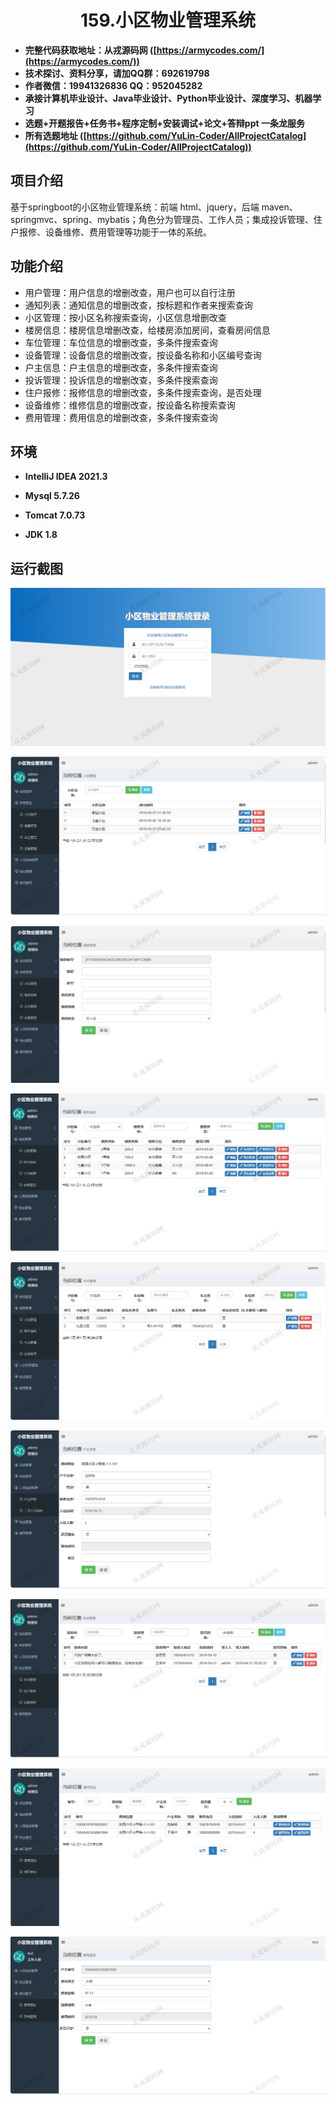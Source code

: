 <p><h1 align="center">159.小区物业管理系统</h1></p>

- <b>完整代码获取地址：从戎源码网 ([https://armycodes.com/](https://armycodes.com/))</b>
- <b>技术探讨、资料分享，请加QQ群：692619798</b> 
- <b>作者微信：19941326836  QQ：952045282</b> 
- <b>承接计算机毕业设计、Java毕业设计、Python毕业设计、深度学习、机器学习</b>
- <b>选题+开题报告+任务书+程序定制+安装调试+论文+答辩ppt 一条龙服务</b>
- <b>所有选题地址 ([https://github.com/YuLin-Coder/AllProjectCatalog](https://github.com/YuLin-Coder/AllProjectCatalog)) </b>
## 项目介绍
基于springboot的小区物业管理系统：前端 html、jquery，后端 maven、springmvc、spring、mybatis；角色分为管理员、工作人员；集成投诉管理、住户报修、设备维修、费用管理等功能于一体的系统。

## 功能介绍

- 用户管理：用户信息的增删改查，用户也可以自行注册
- 通知列表：通知信息的增删改查，按标题和作者来搜索查询
- 小区管理：按小区名称搜索查询，小区信息增删改查
- 楼房信息：楼房信息增删改查，给楼房添加房间，查看房间信息
- 车位管理：车位信息的增删改查，多条件搜索查询
- 设备管理：设备信息的增删改查，按设备名称和小区编号查询
- 户主信息：户主信息的增删改查，多条件搜索查询
- 投诉管理：投诉信息的增删改查，多条件搜索查询
- 住户报修：报修信息的增删改查，多条件搜索查询，是否处理
- 设备维修：维修信息的增删改查，按设备名称搜索查询
- 费用管理：费用信息的增删改查，多条件搜索查询

## 环境

- <b>IntelliJ IDEA 2021.3</b>

- <b>Mysql 5.7.26</b>

- <b>Tomcat 7.0.73</b>

- <b>JDK 1.8</b>

## 运行截图
![](screenshot/1.png)

![](screenshot/2.png)

![](screenshot/3.png)

![](screenshot/4.png)

![](screenshot/5.png)

![](screenshot/6.png)

![](screenshot/7.png)

![](screenshot/8.png)

![](screenshot/9.png)
